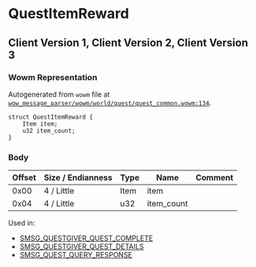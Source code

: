 # QuestItemReward

## Client Version 1, Client Version 2, Client Version 3

### Wowm Representation

Autogenerated from `wowm` file at [`wow_message_parser/wowm/world/quest/quest_common.wowm:134`](https://github.com/gtker/wow_messages/tree/main/wow_message_parser/wowm/world/quest/quest_common.wowm#L134).
```rust,ignore
struct QuestItemReward {
    Item item;
    u32 item_count;
}
```
### Body

| Offset | Size / Endianness | Type | Name | Comment |
| ------ | ----------------- | ---- | ---- | ------- |
| 0x00 | 4 / Little | Item | item |  |
| 0x04 | 4 / Little | u32 | item_count |  |


Used in:
* [SMSG_QUESTGIVER_QUEST_COMPLETE](smsg_questgiver_quest_complete.md)
* [SMSG_QUESTGIVER_QUEST_DETAILS](smsg_questgiver_quest_details.md)
* [SMSG_QUEST_QUERY_RESPONSE](smsg_quest_query_response.md)

